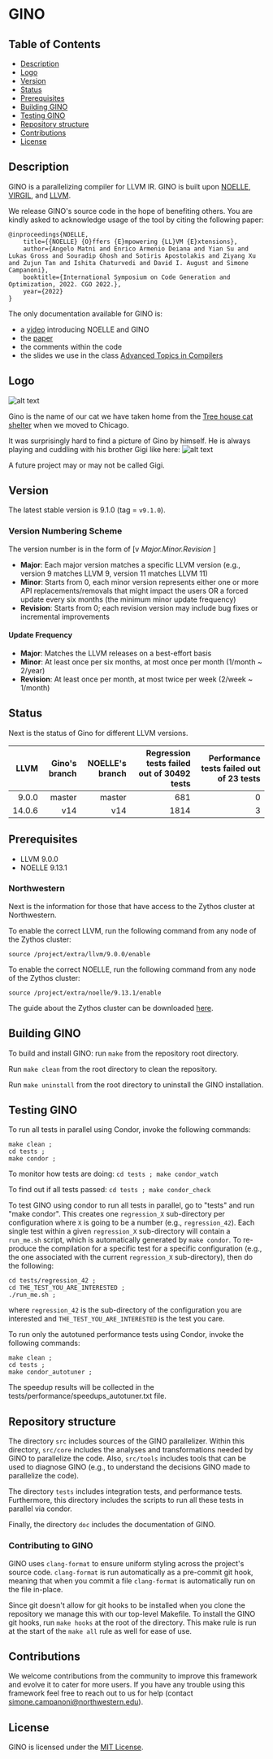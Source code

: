 # GINO 

## Table of Contents
- [Description](#description)
- [Logo](#logo)
- [Version](#version)
- [Status](#status)
- [Prerequisites](#prerequisites)
- [Building GINO](#building-gino)
- [Testing GINO](#testing-gino)
- [Repository structure](#repository-structure)
- [Contributions](#contributions)
- [License](#license)


## Description
GINO is a parallelizing compiler for LLVM IR.
GINO is built upon [NOELLE](https://github.com/arcana-lab/noelle), [VIRGIL](https://github.com/arcana-lab/virgil), and [LLVM](http://llvm.org).

We release GINO's source code in the hope of benefiting others. 
You are kindly asked to acknowledge usage of the tool by citing the following paper:
```
@inproceedings{NOELLE,
    title={{NOELLE} {O}ffers {E}mpowering {LL}VM {E}xtensions},
    author={Angelo Matni and Enrico Armenio Deiana and Yian Su and Lukas Gross and Souradip Ghosh and Sotiris Apostolakis and Ziyang Xu and Zujun Tan and Ishita Chaturvedi and David I. August and Simone Campanoni},
    booktitle={International Symposium on Code Generation and Optimization, 2022. CGO 2022.},
    year={2022}
}
```

The only documentation available for GINO is:
- a [video](https://www.youtube.com/watch?v=whORNUUWIjI&t=7s) introducing NOELLE and GINO
- the [paper](http://www.cs.northwestern.edu/~simonec/files/Research/papers/HELIX_CGO_2022.pdf)
- the comments within the code
- the slides we use in the class [Advanced Topics in Compilers](http://www.cs.northwestern.edu/~simonec/ATC.html)


## Logo
![alt text](doc/figs/Gino.jpg)

Gino is the name of our cat we have taken home from the [Tree house cat shelter](https://treehouseanimals.org) when we moved to Chicago.

It was surprisingly hard to find a picture of Gino by himself. 
He is always playing and cuddling with his brother Gigi like here:
![alt text](doc/figs/GinoGigi.jpg)

A future project may or may not be called Gigi.


## Version
The latest stable version is 9.1.0 (tag = `v9.1.0`).


### Version Numbering Scheme
The version number is in the form of \[v _Major.Minor.Revision_ \]
- **Major**: Each major version matches a specific LLVM version (e.g., version 9 matches LLVM 9, version 11 matches LLVM 11)
- **Minor**: Starts from 0, each minor version represents either one or more API replacements/removals that might impact the users OR a forced update every six months (the minimum minor update frequency)
- **Revision**: Starts from 0; each revision version may include bug fixes or incremental improvements


#### Update Frequency
- **Major**: Matches the LLVM releases on a best-effort basis
- **Minor**: At least once per six months, at most once per month (1/month ~ 2/year)
- **Revision**: At least once per month, at most twice per week (2/week ~ 1/month)

## Status
Next is the status of Gino for different LLVM versions.

| LLVM    | Gino's branch   | NOELLE's branch | Regression tests failed out of 30492 tests | Performance tests failed out of 23 tests    |
| ------: | --------------: | --------------: | -----------------------------------------: | ------------------------------------------: | 
|   9.0.0 | master          | master          |                                        681 |                                           0 |
|  14.0.6 | v14             | v14             |                                       1814 |                                           3 |


## Prerequisites
- LLVM 9.0.0
- NOELLE 9.13.1

### Northwestern
Next is the information for those that have access to the Zythos cluster at Northwestern.

To enable the correct LLVM, run the following command from any node of the Zythos cluster:
```
source /project/extra/llvm/9.0.0/enable
```

To enable the correct NOELLE, run the following command from any node of the Zythos cluster:
```
source /project/extra/noelle/9.13.1/enable
```

The guide about the Zythos cluster can be downloaded [here](http://www.cs.northwestern.edu/~simonec/files/Research/manuals/Zythos_guide.pdf).


## Building GINO
To build and install GINO: run `make` from the repository root directory.

Run `make clean` from the root directory to clean the repository.

Run `make uninstall` from the root directory to uninstall the GINO installation.


## Testing GINO
To run all tests in parallel using Condor, invoke the following commands:
```
make clean ; 
cd tests ;
make condor ;
```
To monitor how tests are doing: `cd tests ; make condor_watch`

To find out if all tests passed: `cd tests ; make condor_check`

To test GINO using condor to run all tests in parallel, go to "tests" and run "make condor".
This creates one `regression_X` sub-directory per configuration where `X` is going to be a number (e.g., `regression_42`).
Each single test within a given `regression_X` sub-directory will contain a `run_me.sh` script, which is automatically generated by `make condor`. 
To re-produce the compilation for a specific test for a specific configuration (e.g., the one associated with the current `regression_X` sub-directory), then do the following:
```
cd tests/regression_42 ;
cd THE_TEST_YOU_ARE_INTERESTED ;
./run_me.sh ;
```
where `regression_42` is the sub-directory of the configuration you are interested and `THE_TEST_YOU_ARE_INTERESTED` is the test you care.

To run only the autotuned performance tests using Condor, invoke the following commands:
```
make clean ;
cd tests ;
make condor_autotuner ;
```
The speedup results will be collected in the tests/performance/speedups_autotuner.txt file.

## Repository structure
The directory `src` includes sources of the GINO parallelizer.
Within this directory, `src/core` includes the analyses and transformations needed by GINO to parallelize the code.
Also, `src/tools` includes tools that can be used to diagnose GINO (e.g., to understand the decisions GINO made to parallelize the code).

The directory `tests` includes integration tests, and performance tests.
Furthermore, this directory includes the scripts to run all these tests in parallel via condor.

Finally, the directory `doc` includes the documentation of GINO.


### Contributing to GINO
GINO uses `clang-format` to ensure uniform styling across the project's source code.
`clang-format` is run automatically as a pre-commit git hook, meaning that when you commit a file `clang-format` is automatically run on the file in-place.

Since git doesn't allow for git hooks to be installed when you clone the repository we manage this with our top-level Makefile.
To install the GINO git hooks, run `make hooks` at the root of the directory.
This make rule is run at the start of the `make all` rule as well for ease of use.


## Contributions
We welcome contributions from the community to improve this framework and evolve it to cater for more users.
If you have any trouble using this framework feel free to reach out to us for help (contact simone.campanoni@northwestern.edu).


## License
GINO is licensed under the [MIT License](./LICENSE.md).
